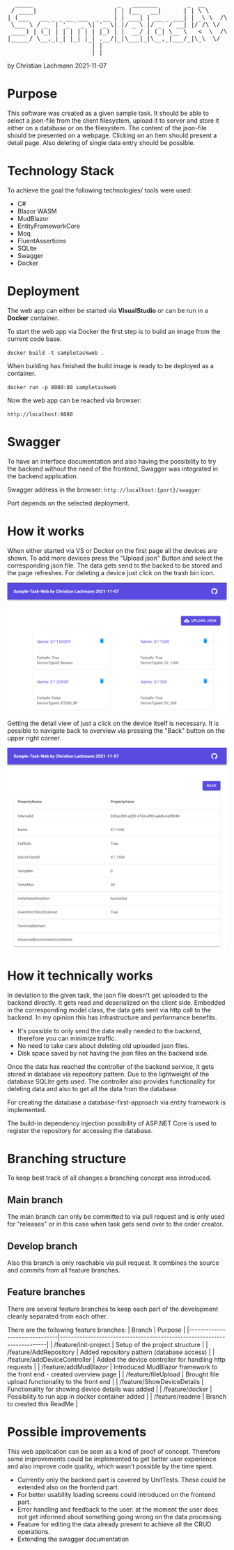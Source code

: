 <pre>
  _____                       _   _______        _  __          __  _     
 / ____|                     | | |__   __|      | | \ \        / / | |    
| (___   __ _ _ __ ___  _ __ | | ___| | __ _ ___| | _\ \  /\  / /__| |__  
 \___ \ / _` | '_ ` _ \| '_ \| |/ _ \ |/ _` / __| |/ /\ \/  \/ / _ \ '_ \ 
 ____) | (_| | | | | | | |_) | |  __/ | (_| \__ \   <  \  /\  /  __/ |_) |
|_____/ \__,_|_| |_| |_| .__/|_|\___|_|\__,_|___/_|\_\  \/  \/ \___|_.__/ 
                       | |                                                
                       |_| 
</pre>
by Christian Lachmann 2021-11-07

# Purpose
This software was created as a given sample task. It should be able to select a json-file from the client filesystem, upload it to server and store it either on a database or on the filesystem.
The content of the json-file should be presented on a webpage. Clicking on an item should present a detail page. Also deleting of single data entry should be possible.

# Technology Stack
To achieve the goal the following technologies/ tools were used:
- C#
- Blazor WASM
- MudBlazor
- EntityFrameworkCore
- Moq
- FluentAssertions
- SQLite
- Swagger
- Docker

# Deployment
The web app can either be started via <b>VisualStudio</b> or can be run in a <b>Docker</b> container.

To start the web app via Docker the first step is to build an image from the current code base.

`docker build -t sampletaskweb .`

When building has finished the build image is ready to be deployed as a container.

`docker run -p 8080:80 sampletaskweb`

Now the web app can be reached via browser:

`http://localhost:8080`

# Swagger
To have an interface documentation and also having the possibility to try the backend without the need of the frontend, Swagger was integrated in the backend application.

Swagger address in the browser:
`http://localhost:{port}/swagger`

Port depends on the selected deployment.

# How it works
When either started via VS or Docker on the first page all the devices are shown. 
To add more devices press the "Upload json" Button and select the corresponding json file. The data gets send to the backed to be stored and the page refreshes. 
For deleting a device just click on the trash bin icon.</br>

<img src="./img/overview.png" alt="overview"><br>

Getting the detail view of just a click on the device itself is necessary. It is possible to navigate back to overview via pressing the "Back" button on the upper right corner.<br>

<img src="./img/detailview.png" alt="detail"><br>

# How it technically works
In deviation to the given task, the json file doesn't get uploaded to the backend directly. It gets read and deserialized on the client side. Embedded in the corresponding model class, the data gets sent via http call to the backend. 
In my opinion this has infrastructure and performance benefits. 
- It's possible to only send the data really needed to the backend, therefore you can minimize traffic.
- No need to take care about deleting old uploaded json files.
- Disk space saved by not having the json files on the backend side.

Once the data has reached the controller of the backend service, it gets stored in database via repository pattern. Due to the lightweight of the database SQLite gets used. The controller also provides functionality for deleting data and also to get all the data from the database. 

For creating the database a database-first-approach via entity framework is implemented.

The build-in dependency injection possibility of ASP.NET Core is used to register the repository for accessing the database.  

# Branching structure
To keep best track of all changes a branching concept was introduced.

## Main branch
The main branch can only be committed to via pull request and is only used for "releases" or in this case when task gets send over to the order creator.

## Develop branch
Also this branch is only reachable via pull request. It combines the source and commits from all feature branches.

## Feature branches
There are several feature branches to keep each part of the development cleanly separated from each other. 

There are the following feature branches:
| Branch                        | Purpose                                                                 |
|-------------------------------|-------------------------------------------------------------------------|
| /feature/init-project         | Setup of the project structure                                          |
| /feature/AddRepository        | Added repository pattern (database access)                              |
| /feature/addDeviceController  | Added the device controller for handling http requests                  |
| /feature/addMudBlazor         | Introduced MudBlazor framework to the front end - created overview page |
| /feature/fileUpload           | Brought file upload functionality to the front end                      |
| /feature/ShowDeviceDetails    | Functionality for showing device details was added                      |
| /feature/docker               | Possibility to run app in docker container added                        |
| /feature/readme               | Branch to created this ReadMe                                           |

# Possible improvements
This web application can be seen as a kind of proof of concept. Therefore some improvements could be implemented to get better user experience and also improve code quality, which wasn't possible by the time spent.<br>
- Currently only the backend part is covered by UnitTests. These could be extended also on the frontend part.
- For better usability loading screens could introduced on the frontend part.
- Error handling and feedback to the user: at the moment the user does not get informed about something going wrong on the data processing.
- Feature for editing the data already present to achieve all the CRUD operations.
- Extending the swagger documentation